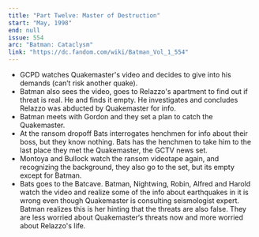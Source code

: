 ```yaml
---
title: "Part Twelve: Master of Destruction"
start: "May, 1998"
end: null
issue: 554
arc: "Batman: Cataclysm"
link: "https://dc.fandom.com/wiki/Batman_Vol_1_554"
---
```


- GCPD watches Quakemaster's video and decides to give into his demands (can’t risk another quake).
- Batman also sees the video, goes to Relazzo's apartment to find out if threat is real. He and finds it empty. He investigates and concludes Relazzo was abducted by Quakemaster for info. 
- Batman meets with Gordon and they set a plan to catch the Quakemaster. 
- At the ransom dropoff Bats interrogates henchmen for info about their boss, but they know nothing. Bats has the henchmen to take him to the last place they met the Quakemaster, the GCTV news set. 
- Montoya and Bullock watch the ransom videotape again, and recognizing the background, they also go to the set, but its empty except for Batman. 
- Bats goes to the Batcave. Batman, Nightwing, Robin, Alfred and Harold watch the video and realize some of the info about earthquakes in it is wrong even though Quakemaster is consulting seismologist expert. Batman realizes this is her hinting that the threats are also false. They are less worried about Quakemaster‘s threats now and more worried about Relazzo's life.
